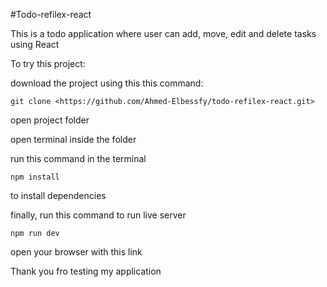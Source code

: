 #Todo-refilex-react


This is a todo application where user can add, move, edit and delete tasks using React

To try this project:

download the project using this this command:

```git clone <https://github.com/Ahmed-Elbessfy/todo-refilex-react.git>```

open project folder

open terminal inside the folder

run this command in the terminal

```npm install```

to install dependencies

finally, run this command to run live server

````npm run dev````

open your browser with this link

Thank you fro testing my application
